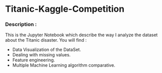 # Titanic-Kaggle-Competition

### Description :
This is the Jupyter Notebook which describe the way I analyze the dataset about the Titanic disaster. You will find :
* Data Visualization of the DataSet.
* Dealing with missing values.
* Feature engineering.
* Multiple Machine Learning algorithm comparative.

